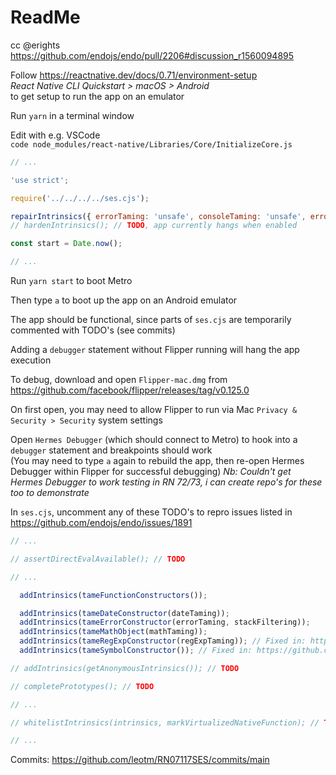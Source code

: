 # ReadMe

cc @erights https://github.com/endojs/endo/pull/2206#discussion_r1560094895

Follow https://reactnative.dev/docs/0.71/environment-setup <br>
_React Native CLI Quickstart > macOS > Android_ <br>
to get setup to run the app on an emulator

Run `yarn` in a terminal window

Edit with e.g. VSCode <br>
`code node_modules/react-native/Libraries/Core/InitializeCore.js`

```js
// ...

'use strict';

require('../../../../ses.cjs');

repairIntrinsics({ errorTaming: 'unsafe', consoleTaming: 'unsafe', errorTrapping: 'none', unhandledRejectionTrapping: 'none', overrideTaming: 'severe', stackFiltering: 'verbose' });
// hardenIntrinsics(); // TODO, app currently hangs when enabled

const start = Date.now();

// ...
```

Run `yarn start` to boot Metro

Then type `a` to boot up the app on an Android emulator

The app should be functional, since parts of `ses.cjs` are temporarily commented with TODO's (see commits)

Adding a `debugger` statement without Flipper running will hang the app execution

To debug, download and open `Flipper-mac.dmg` from <br>
https://github.com/facebook/flipper/releases/tag/v0.125.0

On first open, you may need to allow Flipper to run via Mac `Privacy & Security > Security` system settings

Open `Hermes Debugger` (which should connect to Metro) to hook into a `debugger` statement and breakpoints should work <br>
(You may need to type `a` again to rebuild the app, then re-open Hermes Debugger within Flipper for successful debugging)
_Nb: Couldn't get Hermes Debugger to work testing in RN 72/73, i can create repo's for these too to demonstrate_

In `ses.cjs`, uncomment any of these TODO's to repro issues listed in https://github.com/endojs/endo/issues/1891

```js
// ...

// assertDirectEvalAvailable(); // TODO

// ...

  addIntrinsics(tameFunctionConstructors());

  addIntrinsics(tameDateConstructor(dateTaming));
  addIntrinsics(tameErrorConstructor(errorTaming, stackFiltering));
  addIntrinsics(tameMathObject(mathTaming));
  addIntrinsics(tameRegExpConstructor(regExpTaming)); // Fixed in: https://github.com/endojs/endo/pull/2108
  addIntrinsics(tameSymbolConstructor()); // Fixed in: https://github.com/endojs/endo/pull/2206 and this PR

// addIntrinsics(getAnonymousIntrinsics()); // TODO

// completePrototypes(); // TODO

// ...

// whitelistIntrinsics(intrinsics, markVirtualizedNativeFunction); // TODO

// ...
```

Commits: https://github.com/leotm/RN07117SES/commits/main
